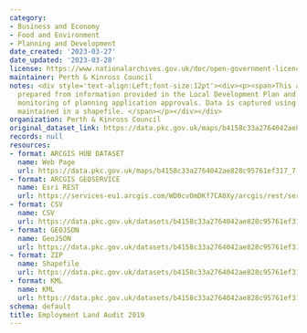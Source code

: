 ```yaml
---
category:
- Business and Economy
- Food and Environment
- Planning and Development
date_created: '2023-03-27'
date_updated: '2023-03-28'
license: https://www.nationalarchives.gov.uk/doc/open-government-licence/version/3/
maintainer: Perth & Kinross Council
notes: <div style='text-align:Left;font-size:12pt'><div><p><span>This audit has been
  prepared from information provided in the Local Development Plan and through the
  monitoring of planning application approvals. Data is captured using ArcGIS and
  maintained in a shapefile. </span></p></div></div>
organization: Perth & Kinross Council
original_dataset_link: https://data.pkc.gov.uk/maps/b4158c33a2764042ae828c95761ef317_7
records: null
resources:
- format: ARCGIS HUB DATASET
  name: Web Page
  url: https://data.pkc.gov.uk/maps/b4158c33a2764042ae828c95761ef317_7
- format: ARCGIS GEOSERVICE
  name: Esri REST
  url: https://services-eu1.arcgis.com/WD0cvOmDKf7CA0Xy/arcgis/rest/services/Employment_Land_Audit_2019/FeatureServer/7
- format: CSV
  name: CSV
  url: https://data.pkc.gov.uk/datasets/b4158c33a2764042ae828c95761ef317_7.csv?where=1=1&outSR=%7B%22latestWkid%22%3A27700%2C%22wkid%22%3A27700%7D
- format: GEOJSON
  name: GeoJSON
  url: https://data.pkc.gov.uk/datasets/b4158c33a2764042ae828c95761ef317_7.geojson?where=1=1&outSR=%7B%22latestWkid%22%3A27700%2C%22wkid%22%3A27700%7D
- format: ZIP
  name: Shapefile
  url: https://data.pkc.gov.uk/datasets/b4158c33a2764042ae828c95761ef317_7.zip?where=1=1&outSR=%7B%22latestWkid%22%3A27700%2C%22wkid%22%3A27700%7D
- format: KML
  name: KML
  url: https://data.pkc.gov.uk/datasets/b4158c33a2764042ae828c95761ef317_7.kml?where=1=1&outSR=%7B%22latestWkid%22%3A27700%2C%22wkid%22%3A27700%7D
schema: default
title: Employment Land Audit 2019
---
```

